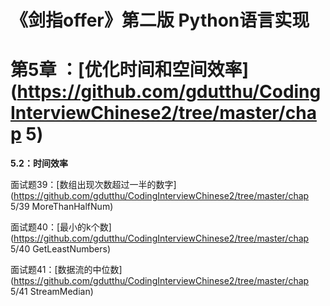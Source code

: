 # 《剑指offer》第二版 Python语言实现







# 第5章 ：[优化时间和空间效率](https://github.com/gdutthu/CodingInterviewChinese2/tree/master/chap 5)

**5.2：时间效率**

面试题39：[数组出现次数超过一半的数字](https://github.com/gdutthu/CodingInterviewChinese2/tree/master/chap 5/39 MoreThanHalfNum)

面试题40：[最小的k个数](https://github.com/gdutthu/CodingInterviewChinese2/tree/master/chap 5/40 GetLeastNumbers)

面试题41：[数据流的中位数](https://github.com/gdutthu/CodingInterviewChinese2/tree/master/chap 5/41 StreamMedian)
